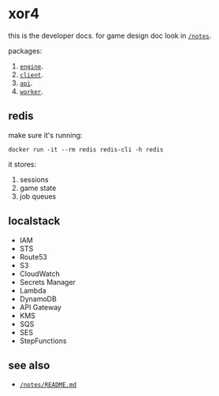 # xor4

this is the developer docs.
for game design doc look in [`/notes`](/notes/README.md).

packages:

1. [`engine`](/pkg/engine/README.md). 
1. [`client`](/pkg/client/README.md). 
1. [`api`](/pkg/api/README.md). 
1. [`worker`](/pkg/worker/README.md). 

## redis

make sure it's running:

```
docker run -it --rm redis redis-cli -h redis
```

it stores: 

1. sessions
2. game state
3. job queues


## localstack

- IAM
- STS
- Route53
- S3
- CloudWatch
- Secrets Manager
- Lambda
- DynamoDB
- API Gateway
- KMS
- SQS
- SES
- StepFunctions

## see also

- [`/notes/README.md`](notes/README.md)
